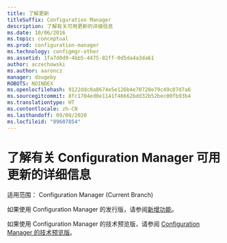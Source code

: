 ```yaml
---
title: 了解更新
titleSuffix: Configuration Manager
description: 了解有关可用更新的详细信息
ms.date: 10/06/2016
ms.topic: conceptual
ms.prod: configuration-manager
ms.technology: configmgr-other
ms.assetid: 1fa7d0d9-4bb5-4475-82ff-0d5da4a3da61
author: aczechowski
ms.author: aaroncz
manager: dougeby
ROBOTS: NOINDEX
ms.openlocfilehash: 9122ddc0a8674e5e126b4e70720e79c49c87d7a6
ms.sourcegitcommit: 8fc1704ed0e1141f46662bdd32b52bec00fb93b4
ms.translationtype: HT
ms.contentlocale: zh-CN
ms.lasthandoff: 09/09/2020
ms.locfileid: "89607854"
---
```

# <a name="learn-more-about-available-updates-for-configuration-manager"></a>了解有关 Configuration Manager 可用更新的详细信息

适用范围：  Configuration Manager (Current Branch)

如果使用 Configuration Manager 的发行版，请参阅[新增功能](../plan-design/changes/what-has-changed-from-configuration-manager-2012.md)。

如果使用 Configuration Manager 的技术预览版，请参阅 [Configuration Manager 的技术预览版](../get-started/technical-preview.md)。
